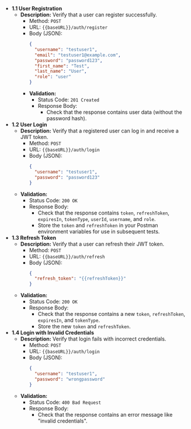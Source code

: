 * **1.1 User Registration**
    * **Description:** Verify that a user can register successfully.
        * Method: `POST`
        * URL: `{{baseURL}}/auth/register`
        * Body (JSON):
            ```json
            {
              "username": "testuser1",
              "email": "testuser1@example.com",
              "password": "password123",
              "first_name": "Test",
              "last_name": "User",
              "role": "user"
            }
            ```
        * **Validation:**
            * Status Code: `201 Created`
            * Response Body:
                * Check that the response contains user data (without the password hash).
* **1.2 User Login**
    * **Description:** Verify that a registered user can log in and receive a JWT token.
        * Method: `POST`
        * URL: `{{baseURL}}/auth/login`
        * Body (JSON):
            ```json
            {
              "username": "testuser1",
              "password": "password123"
            }
            ```
    * **Validation:**
        * Status Code: `200 OK`
        * Response Body:
            * Check that the response contains `token`, `refreshToken`, `expiresIn`, `tokenType`, `userId`, `username`, and `role`.
            * Store the `token` and `refreshToken` in your Postman environment variables for use in subsequent tests.
* **1.3 Refresh Token**
    * **Description:** Verify that a user can refresh their JWT token.
        * Method: `POST`
        * URL: `{{baseURL}}/auth/refresh`
        * Body (JSON):
            ```json
            {
              "refresh_token": "{{refreshToken}}"
            }
            ```
    * **Validation:**
        * Status Code: `200 OK`
        * Response Body:
            * Check that the response contains a new `token`, `refreshToken`, `expiresIn`, and `tokenType`.
            * Store the new `token` and `refreshToken`.
* **1.4 Login with Invalid Credentials**
    * **Description:** Verify that login fails with incorrect credentials.
        * Method: `POST`
        * URL: `{{baseURL}}/auth/login`
        * Body (JSON):
            ```json
            {
              "username": "testuser1",
              "password": "wrongpassword"
            }
            ```
    * **Validation:**
        * Status Code: `400 Bad Request`
        * Response Body:
            * Check that the response contains an error message like "invalid credentials".